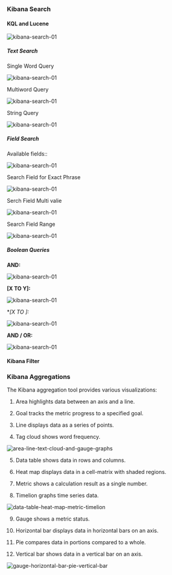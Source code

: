 ### Kibana Search

#### KQL and Lucene

![kibana-search-01](images/kibana-search/kibana-search-01.png)

##### Text Search

Single Word Query

![kibana-search-01](images/kibana-search/kibana-search-02.png)

Multiword Query

![kibana-search-01](images/kibana-search/kibana-search-03.png)

String Query

![kibana-search-01](images/kibana-search/kibana-search-04.png)

##### Field Search

Available fields:: 

![kibana-search-01](images/kibana-search/kibana-search-05.png)

Search Field for Exact Phrase

![kibana-search-01](images/kibana-search/kibana-search-06.png)

Serch Field Multi valie

![kibana-search-01](images/kibana-search/kibana-search-07.png)

Search Field Range

![kibana-search-01](images/kibana-search/kibana-search-08.png)


##### Boolean Queries

**AND:**

![kibana-search-01](images/kibana-search/kibana-search-09.png)

**\[X TO Y\]:**

![kibana-search-01](images/kibana-search/kibana-search-10.png)

**\[X TO *\]:**

![kibana-search-01](images/kibana-search/kibana-search-11.png)

**AND / OR:**

![kibana-search-01](images/kibana-search/kibana-search-12.png)

#### Kibana Filter

### Kibana Aggregations

The Kibana aggregation tool provides various visualizations:

1. Area highlights data between an axis and a line.

2. Goal tracks the metric progress to a specified goal.

3. Line displays data as a series of points.

4. Tag cloud shows word frequency.

![area-line-text-cloud-and-gauge-graphs](images/kibana-search/area-line-text-cloud-and-gauge-graphs.png)

5. Data table shows data in rows and columns.

6. Heat map displays data in a cell-matrix with shaded regions.

7. Metric shows a calculation result as a single number.

8. Timelion graphs time series data.

![data-table-heat-map-metric-timelion](images/kibana-search/data-table-heat-map-metric-timelion.png)

9. Gauge shows a metric status.

10. Horizontal bar displays data in horizontal bars on an axis.

11. Pie compares data in portions compared to a whole.

12. Vertical bar shows data in a vertical bar on an axis.

![gauge-horizontal-bar-pie-vertical-bar](images/kibana-search/gauge-horizontal-bar-pie-vertical-bar.png)

